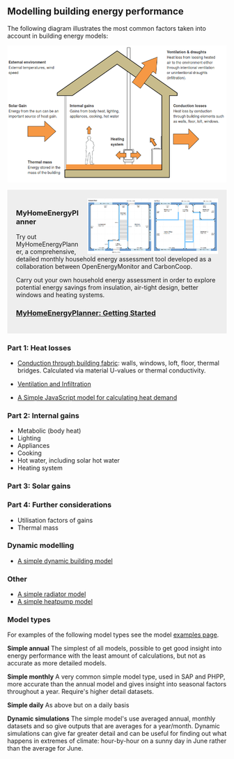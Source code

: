 ## Modelling building energy performance

The following diagram illustrates the most common factors taken into account in building energy models:

![diagram.png](files/diagram.png)

<div style="background-color:#eee; padding:20px;">
<img src="files/floorplan.png" style="width:300px; float:right; padding-left:20px;">
<h3>MyHomeEnergyPlanner</h3>
<p>Try out MyHomeEnergyPlanner, a comprehensive, detailed monthly household energy assessment tool developed as a collaboration between OpenEnergyMonitor and CarbonCoop.</p>
<p>Carry out your own household energy assessment in order to explore potential energy savings from insulation, air-tight design, better windows and heating systems.</p>
<h3><a href="MyHomeEnergyPlanner">MyHomeEnergyPlanner: Getting Started</a></h3>
<div style="clear:both"></div>
</div>

### Part 1: Heat losses

- [Conduction through building fabric](fabricheatloss.md): walls, windows, loft, floor, thermal bridges. Calculated via material U-values or thermal conductivity.
- [Ventilation and Infiltration](ventilation.md)

- [A Simple JavaScript model for calculating heat demand](SimpleJSModel.md)

### Part 2: Internal gains

- Metabolic (body heat)
- Lighting
- Appliances
- Cooking
- Hot water, including solar hot water
- Heating system

### Part 3: Solar gains

### Part 4: Further considerations

- Utilisation factors of gains
- Thermal mass

### Dynamic modelling

- [A simple dynamic building model](dynamicmodel.md)

### Other
- [A simple radiator model](radiatormodel.md)
- [A simple heatpump model](heatpumpmodel.md)

### Model types

For examples of the following model types see the model [examples page](modelexamples.md).

**Simple annual**
The simplest of all models, possible to get good insight into energy performance with the least amount of calculations, but not as accurate as more detailed models.

**Simple monthly**
A very common simple model type, used in SAP and PHPP, more accurate than the annual model and gives insight into seasonal factors throughout a year. Require's higher detail datasets.

**Simple daily**
As above but on a daily basis

**Dynamic simulations**
The simple model's use averaged annual, monthly datasets and so give outputs that are averages for a year/month. Dynamic simulations can give far greater detail and can be useful for finding out what happens in extremes of climate: hour-by-hour on a sunny day in June rather than the average for June.
